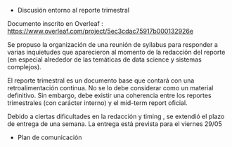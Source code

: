 * Discusión entorno al reporte trimestral

 Documento inscrito en Overleaf : https://www.overleaf.com/project/5ec3cdac75917b000132926e
 
 Se propuso la organización de una reunión de syllabus para responder a varias inquietudes que aparecieron al momento
 de la redacción del reporte (en especial alrededor de las temáticas de data science y sistemas complejos).
 
 El reporte trimestral es un documento base que contará con una retroalimentación continua. No se lo debe considerar como un
 material definitivo. Sin embargo, debe existir una coherencia entre los reportes trimestrales (con carácter interno) y
 el mid-term report oficial.
 
 Debido a ciertas dificultades en la redacción y timing , se extendió el plazo de entrega de una semana. La entrega está prevista
 para el viernes 29/05
 
 * Plan de comunicación
 
 
